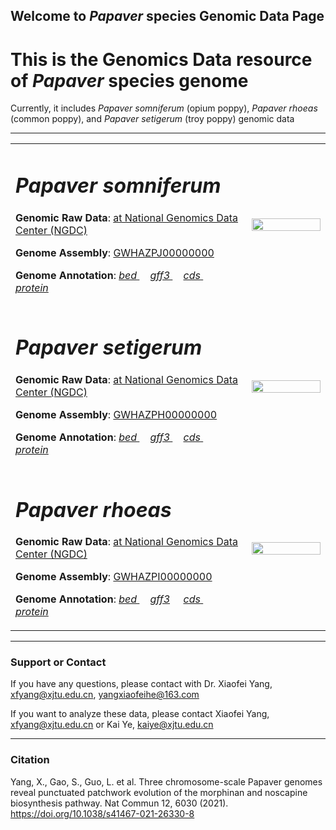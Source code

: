 ## Welcome to _Papaver_ species Genomic Data Page

# This is the Genomics Data resource of _Papaver_ species genome

Currently, it includes _Papaver somniferum_ (opium poppy), _Papaver rhoeas_ (common poppy), and _Papaver setigerum_ (troy poppy) genomic data

---
<div>
<table border="0">
  <tr>
    <td width="75%">
      <h1><i>Papaver somniferum</i></h1>
      <p><b>Genomic Raw Data</b>: <a href = "https://bigd.big.ac.cn"> at National Genomics Data Center (NGDC)</a></p>
      <p><b>Genome Assembly</b>: <a href = "https://bigd.big.ac.cn/search/?dbId=&q=GWHAZPJ00000000"> GWHAZPJ00000000 </a></p>
      <p><b>Genome Annotation</b>: 
           <a href = "https://github.com/xjtu-omics/Papaver-Genomics/raw/main/Papaver_somniferum/Papaver_somniferum.gene.bed.tar.gz" download="Papaver_somniferum.gene.bed.tar.gz"> <i>bed</i> </a> &nbsp;&nbsp;&nbsp;
            <a href = "https://github.com/xjtu-omics/Papaver-Genomics/raw/main/Papaver_somniferum/Papaver_somniferum.gene.gff3.tar.gz" download="Papaver_somniferum.gene.gff3.tar.gz"> <i>gff3</i> </a> &nbsp;&nbsp;&nbsp;
             <a href = "https://github.com/xjtu-omics/Papaver-Genomics/raw/main/Papaver_somniferum/Papaver_somniferum.cds.tar.gz" download="Papaver_somniferum.cds.tar.gz"> <i>cds</i> </a>  &nbsp;&nbsp;&nbsp;
        <a href = "https://github.com/xjtu-omics/Papaver-Genomics/raw/main/Papaver_somniferum/Papaver_somniferum.pep.tar.gz" download="Papaver_somniferum.pep.tar.gz"> <i>protein</i> </a> 
      </p>
    </td>
    <td width="25%">
      <img src="image/opium_poppy.png" width="100%">
    </td>
  </tr>
  
  <tr>
    <td width="75%">
      <h1><i>Papaver setigerum</i></h1>
      <p><b>Genomic Raw Data</b>: <a href = "https://bigd.big.ac.cn"> at National Genomics Data Center (NGDC)</a></p>
      <p><b>Genome Assembly</b>: <a href = "https://bigd.big.ac.cn/search/?dbId=&q=GWHAZPH00000000"> GWHAZPH00000000 </a></p>
      <p><b>Genome Annotation</b>: <a href = "https://github.com/xjtu-omics/Papaver-Genomics/raw/main/Papaver_setigerum/Papaver_setigerum.gene.bed.tar.gz" download="Papaver_setigerum.gene.bed.tar.gz"> <i>bed</i> </a>  &nbsp;&nbsp;&nbsp;
       <a href = "https://github.com/xjtu-omics/Papaver-Genomics/raw/main/Papaver_setigerum/Papaver_setigerum.gene.gff3.tar.gz" download="Papaver_setigerum.gene.gff3.tar.gz"> <i>gff3</i> </a>  &nbsp;&nbsp;&nbsp;
       <a href = "https://github.com/xjtu-omics/Papaver-Genomics/raw/main/main/Papaver_setigerum/Papaver_setigerum.cds.tar.gz" download="Papaver_setigerum.cds.tar.gz"> <i>cds</i> </a> &nbsp;&nbsp;&nbsp;
       <a href = "https://github.com/xjtu-omics/Papaver-Genomics/raw/main/Papaver_setigerum/Papaver_setigerum.pep.tar.gz" download="Papaver_setigerum.pep.tar.gz"> <i>protein</i> </a> </p>
    </td>
    <td width="25%">
      <img src="image/setigerum.png" width="100%">
    </td>
  </tr>
  <tr>
    <td width="75%">
      <h1><i>Papaver rhoeas</i></h1>
      <p><b>Genomic Raw Data</b>: <a href = "https://bigd.big.ac.cn"> at National Genomics Data Center (NGDC)</a></p>
      <p><b>Genome Assembly</b>: <a href = "https://bigd.big.ac.cn/search/?dbId=&q=GWHAZPI00000000"> GWHAZPI00000000 </a></p>
      <p><b>Genome Annotation</b>: <a href = "https://github.com/xjtu-omics/Papaver-Genomics/raw/main/Papaver_rhoeas/Papaver_rhoeas.gene.bed.tar.gz" download="Papaver_rhoeas.gene.bed.tar.gz"> <i>bed</i> </a>  &nbsp;&nbsp;&nbsp;
      <a href = "https://github.com/xjtu-omics/Papaver-Genomics/raw/main/Papaver_rhoeas/Papaver_rhoeas.gene.gff3.tar.gz" download="Papaver_rhoeas.gene.gff3.tar.gz"> <i>gff3</i></a> &nbsp;&nbsp;&nbsp;
      <a href = "https://github.com/xjtu-omics/Papaver-Genomics/raw/main/Papaver_rhoeas/Papaver_rhoeas.cds.tar.gz" download="Papaver_rhoeas.cds.tar.gz"> <i>cds</i> </a> &nbsp;&nbsp;&nbsp;
      <a href = "https://github.com/xjtu-omics/Papaver-Genomics/raw/main/Papaver_rhoeas/Papaver_rhoeas.pep.tar.gz" download="Papaver_rhoeas.pep.tar.gz"> <i>protein</i> </a></p>
    </td>
    <td width="25%">
      <img src="image/rhoeas.png" width="100%">
    </td>
  </tr>
</table>
</div>


---
### Support or Contact
If you have any questions, please contact with Dr. Xiaofei Yang, [xfyang@xjtu.edu.cn](xfyang@xjtu.edu.cn), [yangxiaofeihe@163.com](yangxiaofeihe@163.com)

If you want to analyze these data, please contact Xiaofei Yang, [xfyang@xjtu.edu.cn](xfyang@xjtu.edu.cn) or Kai Ye, [kaiye@xjtu.edu.cn](kaiye@xjtu.edu.cn)

---
### Citation
Yang, X., Gao, S., Guo, L. et al. Three chromosome-scale Papaver genomes reveal punctuated patchwork evolution of the morphinan and noscapine biosynthesis pathway. Nat Commun 12, 6030 (2021). https://doi.org/10.1038/s41467-021-26330-8
